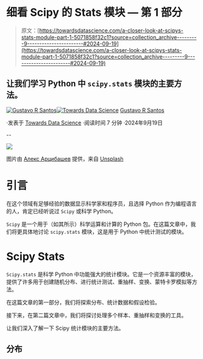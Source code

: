 # 细看 Scipy 的 Stats 模块 — 第 1 部分

> 原文：[https://towardsdatascience.com/a-closer-look-at-scipys-stats-module-part-1-5071858f32c1?source=collection_archive---------9-----------------------#2024-09-19](https://towardsdatascience.com/a-closer-look-at-scipys-stats-module-part-1-5071858f32c1?source=collection_archive---------9-----------------------#2024-09-19)

## 让我们学习 Python 中 `scipy.stats` 模块的主要方法。

[](https://gustavorsantos.medium.com/?source=post_page---byline--5071858f32c1--------------------------------)[![Gustavo R Santos](../Images/a19a9f4525cdeb6e7a76cd05246aa622.png)](https://gustavorsantos.medium.com/?source=post_page---byline--5071858f32c1--------------------------------)[](https://towardsdatascience.com/?source=post_page---byline--5071858f32c1--------------------------------)[![Towards Data Science](../Images/a6ff2676ffcc0c7aad8aaf1d79379785.png)](https://towardsdatascience.com/?source=post_page---byline--5071858f32c1--------------------------------) [Gustavo R Santos](https://gustavorsantos.medium.com/?source=post_page---byline--5071858f32c1--------------------------------)

·发表于 [Towards Data Science](https://towardsdatascience.com/?source=post_page---byline--5071858f32c1--------------------------------) ·阅读时间 7 分钟 ·2024年9月19日

--

![](../Images/5ec650274c219deb0fc184845acdc08a.png)

图片由 [Алекс Арцибашев](https://unsplash.com/@lxrcbsv?utm_content=creditCopyText&utm_medium=referral&utm_source=unsplash) 提供，来自 [Unsplash](https://unsplash.com/photos/a-bar-chart-is-shown-on-a-blue-background-vVHXeu0YNbk?utm_content=creditCopyText&utm_medium=referral&utm_source=unsplash)

# 引言

在这个领域有足够经验的数据显示科学家和程序员，且选择 Python 作为编程语言的人，肯定已经听说过 `Scipy` 或科学 Python。

`Scipy` 是一个用于（如其所示）科学运算和计算的 Python 包。在这篇文章中，我们将更具体地讨论 `scipy.stats` 模块，这是用于 Python 中统计测试的模块。

# Scipy Stats

`Scipy.stats` 是科学 Python 中功能强大的统计模块。它是一个资源丰富的模块，提供了许多用于创建随机分布、进行统计测试、重抽样、变换、蒙特卡罗模拟等方法。

在这篇文章的第一部分，我们将探索分布、统计数据和假设检验。

接下来，在第二篇文章中，我们将探讨处理多个样本、重抽样和变换的工具。

让我们深入了解一下 Scipy 统计模块的主要方法。

## 分布
